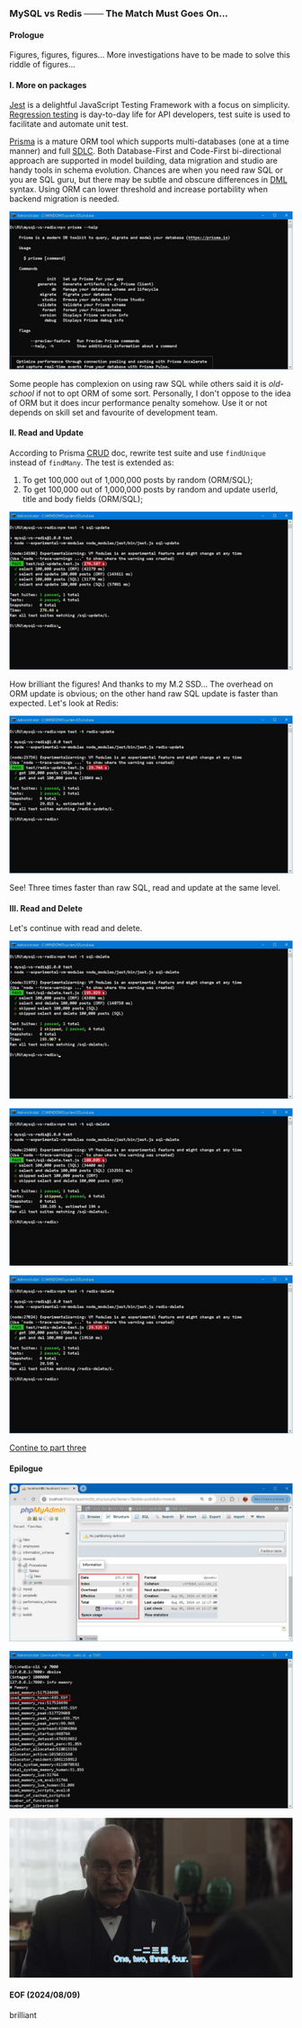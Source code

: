 ### MySQL vs Redis ─── The Match Must Goes On... 


#### Prologue 
Figures, figures, figures... More investigations have to be made to solve this riddle of figures... 


#### I. More on packages 
[Jest](https://jestjs.io/) is a delightful JavaScript Testing Framework with a focus on simplicity. [Regression testing](https://en.wikipedia.org/wiki/Regression_testing) is day-to-day life for API developers, test suite is used to facilitate and automate unit test. 

[Prisma](https://www.prisma.io/) is a mature ORM tool which supports multi-databases (one at a time manner) and full [SDLC](https://www.geeksforgeeks.org/software-development-life-cycle-sdlc/). Both Database-First and Code-First bi-directional approach are supported in model building, data migration and studio are handy tools in schema evolution. Chances are when you need raw SQL or you are SQL guru, but there may be subtle and obscure differences in [DML](https://en.wikipedia.org/wiki/Data_manipulation_language) syntax. Using ORM can lower threshold and increase portability when backend migration is needed. 

![alt prisma help](img/prisma-help.JPG)

Some people has complexion on using raw SQL while others said it is *old-school* if not to opt ORM of some sort. Personally, I don't oppose to the idea of ORM but it does incur performance penalty somehow. Use it or not depends on skill set and favourite of development team. 


#### II. Read and Update 
According to Prisma [CRUD](https://www.prisma.io/docs/orm/prisma-client/queries/crud) doc, rewrite test suite and use `findUnique` instead of `findMany`. The test is extended as: 
1. To get 100,000 out of 1,000,000 posts by random (ORM/SQL);
2. To get 100,000 out of 1,000,000 posts by random and update userId, title and body fields (ORM/SQL); 

![alt sql update](img/test-sql-update.JPG)

How brilliant the figures! And thanks to my M.2 SSD... The overhead on ORM update is obvious; on the other hand raw SQL update is faster than expected. Let's look at Redis: 

![alt redis update](img/test-redis-update.JPG)

See! Three times faster than raw SQL, read and update at the same level. 


#### III. Read and Delete 
Let's continue with read and delete. 

![alt sql delete orm](img/test-sql-delete-orm.JPG)

![alt sql delete raw](img/test-sql-delete.JPG)

![alt redis delete](img/test-redis-delete.JPG)

[Contine to part three](README-Part3.md)


#### Epilogue

![alt mysql size](img/mysql-size.JPG)

![alt redis size](img/redis-size.JPG)

![alt 1234](img/vlcsnap-2024-08-07-14h43m48s804.png)

#### EOF (2024/08/09)
brilliant
